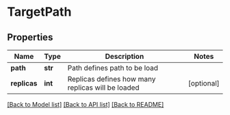 # TargetPath

## Properties
Name | Type | Description | Notes
------------ | ------------- | ------------- | -------------
**path** | **str** | Path defines path to be load | 
**replicas** | **int** | Replicas defines how many replicas will be loaded | [optional] 

[[Back to Model list]](../README.md#documentation-for-models) [[Back to API list]](../README.md#documentation-for-api-endpoints) [[Back to README]](../README.md)


